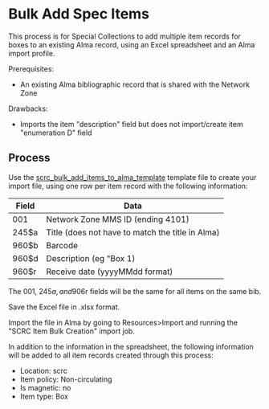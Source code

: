 # Bulk Add Spec Items

This process is for Special Collections to add multiple item records for boxes to an existing Alma record, using an Excel spreadsheet and an Alma import profile.

Prerequisites:

* An existing Alma bibliographic record that is shared with the Network Zone

Drawbacks:

* Imports the item "description" field but does not import/create item "enumeration D" field

## Process

Use the [scrc\_bulk\_add\_items\_to\_alma\_template](https://gwu.box.com/s/rykr6kamxeo8rg17m1ktz9xq7ttop7pm) template file to create your import file, using one row per item record with the following information:

| Field | Data                                             |
| ----- | ------------------------------------------------ |
| 001   | Network Zone MMS ID (ending 4101)                |
| 245$a | Title (does not have to match the title in Alma) |
| 960$b | Barcode                                          |
| 960$d | Description (eg "Box 1)                          |
| 960$r | Receive date (yyyyMMdd format)                   |

The 001, 245$a, and 906$r fields will be the same for all items on the same bib.

Save the Excel file in .xlsx format.

Import the file in Alma by going to Resources>Import and running the "SCRC Item Bulk Creation" import job.

In addition to the information in the spreadsheet, the following information will be added to all item records created through this process:

* Location: scrc
* Item policy: Non-circulating
* Is magnetic: no
* Item type: Box
